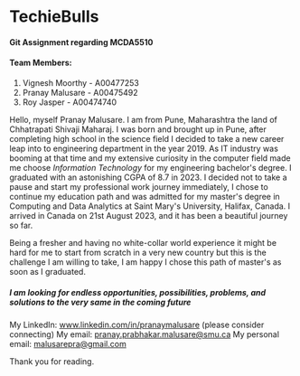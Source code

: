 # TechieBulls

#### Git Assignment regarding MCDA5510 

#### Team Members: 
1. Vignesh Moorthy - A00477253
2. Pranay Malusare - A00475492
3. Roy Jasper - A00474740

Hello, myself Pranay Malusare. I am from Pune, Maharashtra the land of Chhatrapati Shivaji Maharaj. I was born and brought up in Pune, after completing high school in the science field I decided to take a new career leap into to engineering department in the year 2019. As IT industry was booming at that time and my extensive curiosity in the computer field made me choose *Information Technology* for my engineering bachelor's degree.  I graduated with an astonishing CGPA of 8.7 in 2023. I decided not to take a pause and start my professional work journey immediately, I chose to continue my education path and was admitted for my master's degree in Computing and Data Analytics at Saint Mary's University, Halifax, Canada. I arrived in Canada on 21st August 2023, and it has been a beautiful journey so far.

Being a fresher and having no white-collar world experience it might be hard for me to start from scratch in a very new country but this is the challenge I am willing to take, I am happy I chose this path of master's as soon as I graduated. 

##### I am looking for endless opportunities, possibilities, problems, and solutions to the very same in the coming future

My LinkedIn: www.linkedin.com/in/pranaymalusare (please consider connecting) 
My email: pranay.prabhakar.malusare@smu.ca
My personal email: malusarepra@gmail.com


Thank you for reading. 
